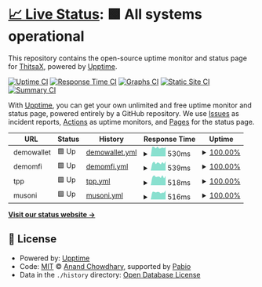 # [📈 Live Status](https://ThitsaX.github.io/uptime/): <!--live status--> **🟩 All systems operational**

This repository contains the open-source uptime monitor and status page for [ThitsaX](https://ThitsaX.github.io/uptime/), powered by [Upptime](https://github.com/upptime/upptime).

[![Uptime CI](https://github.com/ThitsaX/uptime/workflows/Uptime%20CI/badge.svg)](https://github.com/ThitsaX/uptime/actions?query=workflow%3A%22Uptime+CI%22)
[![Response Time CI](https://github.com/ThitsaX/uptime/workflows/Response%20Time%20CI/badge.svg)](https://github.com/ThitsaX/uptime/actions?query=workflow%3A%22Response+Time+CI%22)
[![Graphs CI](https://github.com/ThitsaX/uptime/workflows/Graphs%20CI/badge.svg)](https://github.com/ThitsaX/uptime/actions?query=workflow%3A%22Graphs+CI%22)
[![Static Site CI](https://github.com/ThitsaX/uptime/workflows/Static%20Site%20CI/badge.svg)](https://github.com/ThitsaX/uptime/actions?query=workflow%3A%22Static+Site+CI%22)
[![Summary CI](https://github.com/ThitsaX/uptime/workflows/Summary%20CI/badge.svg)](https://github.com/ThitsaX/uptime/actions?query=workflow%3A%22Summary+CI%22)

With [Upptime](https://upptime.js.org), you can get your own unlimited and free uptime monitor and status page, powered entirely by a GitHub repository. We use [Issues](https://github.com/ThitsaX/uptime/issues) as incident reports, [Actions](https://github.com/ThitsaX/uptime/actions) as uptime monitors, and [Pages](https://status.thitsax-pre.com) for the status page.

<!--start: status pages-->
<!-- This summary is generated by Upptime (https://github.com/upptime/upptime) -->
<!-- Do not edit this manually, your changes will be overwritten -->
<!-- prettier-ignore -->
| URL | Status | History | Response Time | Uptime |
| --- | ------ | ------- | ------------- | ------ |
| <img alt="" src="https://icons.duckduckgo.com/ip3/null.ico" height="13"> demowallet | 🟩 Up | [demowallet.yml](https://github.com/ThitsaX/uptime/commits/HEAD/history/demowallet.yml) | <details><summary><img alt="Response time graph" src="./graphs/demowallet/response-time-week.png" height="20"> 530ms</summary><br><a href="https://status.thitsax-pre.com/history/demowallet"><img alt="Response time 826" src="https://img.shields.io/endpoint?url=https%3A%2F%2Fraw.githubusercontent.com%2FThitsaX%2Fuptime%2FHEAD%2Fapi%2Fdemowallet%2Fresponse-time.json"></a><br><a href="https://status.thitsax-pre.com/history/demowallet"><img alt="24-hour response time 557" src="https://img.shields.io/endpoint?url=https%3A%2F%2Fraw.githubusercontent.com%2FThitsaX%2Fuptime%2FHEAD%2Fapi%2Fdemowallet%2Fresponse-time-day.json"></a><br><a href="https://status.thitsax-pre.com/history/demowallet"><img alt="7-day response time 530" src="https://img.shields.io/endpoint?url=https%3A%2F%2Fraw.githubusercontent.com%2FThitsaX%2Fuptime%2FHEAD%2Fapi%2Fdemowallet%2Fresponse-time-week.json"></a><br><a href="https://status.thitsax-pre.com/history/demowallet"><img alt="30-day response time 526" src="https://img.shields.io/endpoint?url=https%3A%2F%2Fraw.githubusercontent.com%2FThitsaX%2Fuptime%2FHEAD%2Fapi%2Fdemowallet%2Fresponse-time-month.json"></a><br><a href="https://status.thitsax-pre.com/history/demowallet"><img alt="1-year response time 826" src="https://img.shields.io/endpoint?url=https%3A%2F%2Fraw.githubusercontent.com%2FThitsaX%2Fuptime%2FHEAD%2Fapi%2Fdemowallet%2Fresponse-time-year.json"></a></details> | <details><summary><a href="https://status.thitsax-pre.com/history/demowallet">100.00%</a></summary><a href="https://status.thitsax-pre.com/history/demowallet"><img alt="All-time uptime 67.52%" src="https://img.shields.io/endpoint?url=https%3A%2F%2Fraw.githubusercontent.com%2FThitsaX%2Fuptime%2FHEAD%2Fapi%2Fdemowallet%2Fuptime.json"></a><br><a href="https://status.thitsax-pre.com/history/demowallet"><img alt="24-hour uptime 100.00%" src="https://img.shields.io/endpoint?url=https%3A%2F%2Fraw.githubusercontent.com%2FThitsaX%2Fuptime%2FHEAD%2Fapi%2Fdemowallet%2Fuptime-day.json"></a><br><a href="https://status.thitsax-pre.com/history/demowallet"><img alt="7-day uptime 100.00%" src="https://img.shields.io/endpoint?url=https%3A%2F%2Fraw.githubusercontent.com%2FThitsaX%2Fuptime%2FHEAD%2Fapi%2Fdemowallet%2Fuptime-week.json"></a><br><a href="https://status.thitsax-pre.com/history/demowallet"><img alt="30-day uptime 100.00%" src="https://img.shields.io/endpoint?url=https%3A%2F%2Fraw.githubusercontent.com%2FThitsaX%2Fuptime%2FHEAD%2Fapi%2Fdemowallet%2Fuptime-month.json"></a><br><a href="https://status.thitsax-pre.com/history/demowallet"><img alt="1-year uptime 67.52%" src="https://img.shields.io/endpoint?url=https%3A%2F%2Fraw.githubusercontent.com%2FThitsaX%2Fuptime%2FHEAD%2Fapi%2Fdemowallet%2Fuptime-year.json"></a></details>
| <img alt="" src="https://icons.duckduckgo.com/ip3/null.ico" height="13"> demomfi | 🟩 Up | [demomfi.yml](https://github.com/ThitsaX/uptime/commits/HEAD/history/demomfi.yml) | <details><summary><img alt="Response time graph" src="./graphs/demomfi/response-time-week.png" height="20"> 539ms</summary><br><a href="https://status.thitsax-pre.com/history/demomfi"><img alt="Response time 481" src="https://img.shields.io/endpoint?url=https%3A%2F%2Fraw.githubusercontent.com%2FThitsaX%2Fuptime%2FHEAD%2Fapi%2Fdemomfi%2Fresponse-time.json"></a><br><a href="https://status.thitsax-pre.com/history/demomfi"><img alt="24-hour response time 657" src="https://img.shields.io/endpoint?url=https%3A%2F%2Fraw.githubusercontent.com%2FThitsaX%2Fuptime%2FHEAD%2Fapi%2Fdemomfi%2Fresponse-time-day.json"></a><br><a href="https://status.thitsax-pre.com/history/demomfi"><img alt="7-day response time 539" src="https://img.shields.io/endpoint?url=https%3A%2F%2Fraw.githubusercontent.com%2FThitsaX%2Fuptime%2FHEAD%2Fapi%2Fdemomfi%2Fresponse-time-week.json"></a><br><a href="https://status.thitsax-pre.com/history/demomfi"><img alt="30-day response time 545" src="https://img.shields.io/endpoint?url=https%3A%2F%2Fraw.githubusercontent.com%2FThitsaX%2Fuptime%2FHEAD%2Fapi%2Fdemomfi%2Fresponse-time-month.json"></a><br><a href="https://status.thitsax-pre.com/history/demomfi"><img alt="1-year response time 481" src="https://img.shields.io/endpoint?url=https%3A%2F%2Fraw.githubusercontent.com%2FThitsaX%2Fuptime%2FHEAD%2Fapi%2Fdemomfi%2Fresponse-time-year.json"></a></details> | <details><summary><a href="https://status.thitsax-pre.com/history/demomfi">100.00%</a></summary><a href="https://status.thitsax-pre.com/history/demomfi"><img alt="All-time uptime 82.87%" src="https://img.shields.io/endpoint?url=https%3A%2F%2Fraw.githubusercontent.com%2FThitsaX%2Fuptime%2FHEAD%2Fapi%2Fdemomfi%2Fuptime.json"></a><br><a href="https://status.thitsax-pre.com/history/demomfi"><img alt="24-hour uptime 100.00%" src="https://img.shields.io/endpoint?url=https%3A%2F%2Fraw.githubusercontent.com%2FThitsaX%2Fuptime%2FHEAD%2Fapi%2Fdemomfi%2Fuptime-day.json"></a><br><a href="https://status.thitsax-pre.com/history/demomfi"><img alt="7-day uptime 100.00%" src="https://img.shields.io/endpoint?url=https%3A%2F%2Fraw.githubusercontent.com%2FThitsaX%2Fuptime%2FHEAD%2Fapi%2Fdemomfi%2Fuptime-week.json"></a><br><a href="https://status.thitsax-pre.com/history/demomfi"><img alt="30-day uptime 100.00%" src="https://img.shields.io/endpoint?url=https%3A%2F%2Fraw.githubusercontent.com%2FThitsaX%2Fuptime%2FHEAD%2Fapi%2Fdemomfi%2Fuptime-month.json"></a><br><a href="https://status.thitsax-pre.com/history/demomfi"><img alt="1-year uptime 82.87%" src="https://img.shields.io/endpoint?url=https%3A%2F%2Fraw.githubusercontent.com%2FThitsaX%2Fuptime%2FHEAD%2Fapi%2Fdemomfi%2Fuptime-year.json"></a></details>
| <img alt="" src="https://icons.duckduckgo.com/ip3/null.ico" height="13"> tpp | 🟩 Up | [tpp.yml](https://github.com/ThitsaX/uptime/commits/HEAD/history/tpp.yml) | <details><summary><img alt="Response time graph" src="./graphs/tpp/response-time-week.png" height="20"> 518ms</summary><br><a href="https://status.thitsax-pre.com/history/tpp"><img alt="Response time 562" src="https://img.shields.io/endpoint?url=https%3A%2F%2Fraw.githubusercontent.com%2FThitsaX%2Fuptime%2FHEAD%2Fapi%2Ftpp%2Fresponse-time.json"></a><br><a href="https://status.thitsax-pre.com/history/tpp"><img alt="24-hour response time 559" src="https://img.shields.io/endpoint?url=https%3A%2F%2Fraw.githubusercontent.com%2FThitsaX%2Fuptime%2FHEAD%2Fapi%2Ftpp%2Fresponse-time-day.json"></a><br><a href="https://status.thitsax-pre.com/history/tpp"><img alt="7-day response time 518" src="https://img.shields.io/endpoint?url=https%3A%2F%2Fraw.githubusercontent.com%2FThitsaX%2Fuptime%2FHEAD%2Fapi%2Ftpp%2Fresponse-time-week.json"></a><br><a href="https://status.thitsax-pre.com/history/tpp"><img alt="30-day response time 521" src="https://img.shields.io/endpoint?url=https%3A%2F%2Fraw.githubusercontent.com%2FThitsaX%2Fuptime%2FHEAD%2Fapi%2Ftpp%2Fresponse-time-month.json"></a><br><a href="https://status.thitsax-pre.com/history/tpp"><img alt="1-year response time 562" src="https://img.shields.io/endpoint?url=https%3A%2F%2Fraw.githubusercontent.com%2FThitsaX%2Fuptime%2FHEAD%2Fapi%2Ftpp%2Fresponse-time-year.json"></a></details> | <details><summary><a href="https://status.thitsax-pre.com/history/tpp">100.00%</a></summary><a href="https://status.thitsax-pre.com/history/tpp"><img alt="All-time uptime 89.96%" src="https://img.shields.io/endpoint?url=https%3A%2F%2Fraw.githubusercontent.com%2FThitsaX%2Fuptime%2FHEAD%2Fapi%2Ftpp%2Fuptime.json"></a><br><a href="https://status.thitsax-pre.com/history/tpp"><img alt="24-hour uptime 100.00%" src="https://img.shields.io/endpoint?url=https%3A%2F%2Fraw.githubusercontent.com%2FThitsaX%2Fuptime%2FHEAD%2Fapi%2Ftpp%2Fuptime-day.json"></a><br><a href="https://status.thitsax-pre.com/history/tpp"><img alt="7-day uptime 100.00%" src="https://img.shields.io/endpoint?url=https%3A%2F%2Fraw.githubusercontent.com%2FThitsaX%2Fuptime%2FHEAD%2Fapi%2Ftpp%2Fuptime-week.json"></a><br><a href="https://status.thitsax-pre.com/history/tpp"><img alt="30-day uptime 100.00%" src="https://img.shields.io/endpoint?url=https%3A%2F%2Fraw.githubusercontent.com%2FThitsaX%2Fuptime%2FHEAD%2Fapi%2Ftpp%2Fuptime-month.json"></a><br><a href="https://status.thitsax-pre.com/history/tpp"><img alt="1-year uptime 89.96%" src="https://img.shields.io/endpoint?url=https%3A%2F%2Fraw.githubusercontent.com%2FThitsaX%2Fuptime%2FHEAD%2Fapi%2Ftpp%2Fuptime-year.json"></a></details>
| <img alt="" src="https://icons.duckduckgo.com/ip3/null.ico" height="13"> musoni | 🟩 Up | [musoni.yml](https://github.com/ThitsaX/uptime/commits/HEAD/history/musoni.yml) | <details><summary><img alt="Response time graph" src="./graphs/musoni/response-time-week.png" height="20"> 516ms</summary><br><a href="https://status.thitsax-pre.com/history/musoni"><img alt="Response time 472" src="https://img.shields.io/endpoint?url=https%3A%2F%2Fraw.githubusercontent.com%2FThitsaX%2Fuptime%2FHEAD%2Fapi%2Fmusoni%2Fresponse-time.json"></a><br><a href="https://status.thitsax-pre.com/history/musoni"><img alt="24-hour response time 641" src="https://img.shields.io/endpoint?url=https%3A%2F%2Fraw.githubusercontent.com%2FThitsaX%2Fuptime%2FHEAD%2Fapi%2Fmusoni%2Fresponse-time-day.json"></a><br><a href="https://status.thitsax-pre.com/history/musoni"><img alt="7-day response time 516" src="https://img.shields.io/endpoint?url=https%3A%2F%2Fraw.githubusercontent.com%2FThitsaX%2Fuptime%2FHEAD%2Fapi%2Fmusoni%2Fresponse-time-week.json"></a><br><a href="https://status.thitsax-pre.com/history/musoni"><img alt="30-day response time 507" src="https://img.shields.io/endpoint?url=https%3A%2F%2Fraw.githubusercontent.com%2FThitsaX%2Fuptime%2FHEAD%2Fapi%2Fmusoni%2Fresponse-time-month.json"></a><br><a href="https://status.thitsax-pre.com/history/musoni"><img alt="1-year response time 472" src="https://img.shields.io/endpoint?url=https%3A%2F%2Fraw.githubusercontent.com%2FThitsaX%2Fuptime%2FHEAD%2Fapi%2Fmusoni%2Fresponse-time-year.json"></a></details> | <details><summary><a href="https://status.thitsax-pre.com/history/musoni">100.00%</a></summary><a href="https://status.thitsax-pre.com/history/musoni"><img alt="All-time uptime 89.76%" src="https://img.shields.io/endpoint?url=https%3A%2F%2Fraw.githubusercontent.com%2FThitsaX%2Fuptime%2FHEAD%2Fapi%2Fmusoni%2Fuptime.json"></a><br><a href="https://status.thitsax-pre.com/history/musoni"><img alt="24-hour uptime 100.00%" src="https://img.shields.io/endpoint?url=https%3A%2F%2Fraw.githubusercontent.com%2FThitsaX%2Fuptime%2FHEAD%2Fapi%2Fmusoni%2Fuptime-day.json"></a><br><a href="https://status.thitsax-pre.com/history/musoni"><img alt="7-day uptime 100.00%" src="https://img.shields.io/endpoint?url=https%3A%2F%2Fraw.githubusercontent.com%2FThitsaX%2Fuptime%2FHEAD%2Fapi%2Fmusoni%2Fuptime-week.json"></a><br><a href="https://status.thitsax-pre.com/history/musoni"><img alt="30-day uptime 100.00%" src="https://img.shields.io/endpoint?url=https%3A%2F%2Fraw.githubusercontent.com%2FThitsaX%2Fuptime%2FHEAD%2Fapi%2Fmusoni%2Fuptime-month.json"></a><br><a href="https://status.thitsax-pre.com/history/musoni"><img alt="1-year uptime 89.76%" src="https://img.shields.io/endpoint?url=https%3A%2F%2Fraw.githubusercontent.com%2FThitsaX%2Fuptime%2FHEAD%2Fapi%2Fmusoni%2Fuptime-year.json"></a></details>

<!--end: status pages-->

[**Visit our status website →**](https://status.thitsax-pre.com)

## 📄 License

- Powered by: [Upptime](https://github.com/upptime/upptime)
- Code: [MIT](./LICENSE) © [Anand Chowdhary](https://anandchowdhary.com), supported by [Pabio](https://pabio.com)
- Data in the `./history` directory: [Open Database License](https://opendatacommons.org/licenses/odbl/1-0/)
